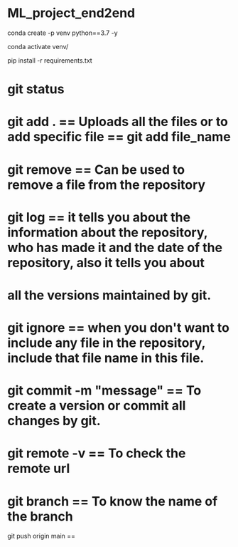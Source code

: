 # ML_project_end2end



conda create -p venv python==3.7 -y

conda activate venv/

pip install -r requirements.txt

# git status

# git add . == Uploads all the files or to add specific file == git add file_name

# git remove == Can be used to remove a file from the repository

# git log == it tells you about the information about the repository, who has made it and the date of the repository, also it tells you about 
# all the versions maintained by git.

# git ignore == when you don't want to include any file in the repository, include that file name in this file.

# git commit -m "message" == To create a version or commit all changes by git.

# git remote -v == To check the remote url

# git branch == To know the name of the branch

git push origin main == 